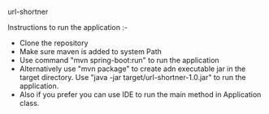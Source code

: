 url-shortner

Instructions to run the application :-

  - Clone the repository
  - Make sure maven is added to system Path
  - Use command "mvn spring-boot:run" to run the application
  - Alternatively use "mvn package" to create adn executable jar in the target directory. Use "java -jar target/url-shortner-1.0.jar" to run the application.
  - Also if you prefer you can use IDE to run the main method in Application class.
